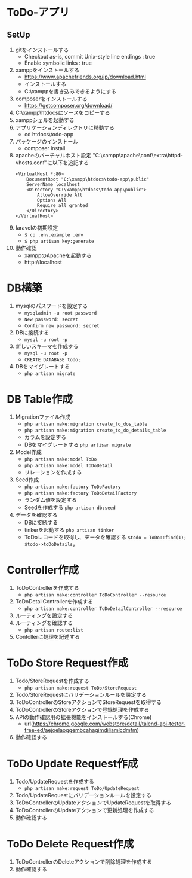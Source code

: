 # ToDo-アプリ

## SetUp
1. gitをインストールする
    * Checkout as-is, commit Unix-style line endings : true
    * Enable symbolic links : true
1. xamppをインストールする
    * https://www.apachefriends.org/jp/download.html
    * インストールする
    * C:\xamppを書き込みできるようにする
1. composerをインストールする
    * https://getcomposer.org/download/
1. C:\xampp\htdocsにソースをコピーする
1. xamppシェルを起動する
1. アプリケーションディレクトリに移動する
    * cd htdocs\todo-app
1. パッケージのインストール
    * composer install
1. apacheのバーチャルホスト設定
    "C:\xampp\apache\conf\extra\httpd-vhosts.conf"に以下を追記する
    ```
    <VirtualHost *:80>
        DocumentRoot "C:\xampp\htdocs\todo-app\public"
        ServerName localhost
        <Directory "C:\xampp\htdocs\todo-app\public">
            AllowOverride All
            Options All
            Require all granted
        </Directory>
    </VirtualHost>
    ```
1. laravelの初期設定
    * `$ cp .env.example .env`
    * `$ php artisan key:generate`
1. 動作確認
    * xamppのApacheを起動する
    * http://localhost

# DB構築
1. mysqlのパスワードを設定する
    * `mysqladmin -u root password`
    * `New password: secret`
    * `Confirm new password: secret`
1. DBに接続する
    * `mysql -u root -p`
1. 新しいスキーマを作成する
    * `mysql -u root -p`
    * `CREATE DATABASE todo;`
1. DBをマイグレートする
    * `php artisan migrate`

# DB Table作成
1. Migrationファイル作成
    * `php artisan make:migration create_to_dos_table`
    * `php artisan make:migration create_to_do_details_table`
    * カラムを設定する
    * DBをマイグレートする
        `php artisan migrate`
1. Model作成
    * `php artisan make:model ToDo`
    * `php artisan make:model ToDoDetail`
    * リレーションを作成する
1. Seed作成
    * `php artisan make:factory ToDoFactory`
    * `php artisan make:factory ToDoDetailFactory`
    * ランダム値を設定する
    * Seedを作成する
        `php artisan db:seed`
1. データを確認する
    * DBに接続する
    * tinkerを起動する
        `php artisan tinker`
    * ToDoレコードを取得し、データを確認する
        `$todo = ToDo::find(1);`
        `$todo->toDoDetails;`

# Controller作成
1. ToDoControllerを作成する
    * `php artisan make:controller ToDoController --resource`
1. ToDoDetailControllerを作成する
    * `php artisan make:controller ToDoDetailController --resource`
1. ルーティングを設定する
1. ルーティングを確認する
    * `php artisan route:list`
1. Contollerに処理を記述する

# ToDo Store Request作成
1. Todo/StoreRequestを作成する
    * `php artisan make:request ToDo/StoreRequest`
1. Todo/StoreRequestにバリデーションルールを設定する
1. ToDoControllerのStoreアクションでStoreRequestを取得する
1. ToDoControllerのStoreアクションで登録処理を作成する
1. APIの動作確認用の拡張機能をインストールする(Chrome)
    * url(https://chrome.google.com/webstore/detail/talend-api-tester-free-ed/aejoelaoggembcahagimdiliamlcdmfm)
1. 動作確認する

# ToDo Update Request作成
1. Todo/UpdateRequestを作成する
    * `php artisan make:request ToDo/UpdateRequest`
1. Todo/UpdateRequestにバリデーションルールを設定する
1. ToDoControllerのUpdateアクションでUpdateRequestを取得する
1. ToDoControllerのUpdateアクションで更新処理を作成する
1. 動作確認する

# ToDo Delete Request作成
1. ToDoControllerのDeleteアクションで削除処理を作成する
1. 動作確認する
